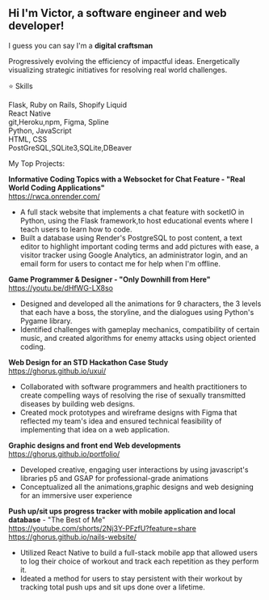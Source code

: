## Hi I'm Victor, a software engineer and web developer! 
I guess you can say I'm a **digital craftsman**

Progressively evolving the efficiency of impactful ideas. Energetically visualizing strategic initiatives for resolving real world challenges.

⭐ Skills <br>

 Flask, Ruby on Rails, Shopify Liquid   <br>
 React Native <br>
 git,Heroku,npm, Figma, Spline <br>
 Python,  JavaScript  <br>
 HTML, CSS <br> 
 PostGreSQL,SQLite3,SQLite,DBeaver <br>
 
 My Top Projects:<br>

**Informative Coding Topics with a Websocket for Chat Feature - "Real World Coding Applications"** <br>
https://rwca.onrender.com/ <br>
- A full stack website that implements a chat feature with socketIO in Python, using the Flask framework,to host educational events where I teach users to learn how to code.
- Built a database using Render's PostgreSQL to post content, a text editor to highlight important coding terms and add pictures with ease, a visitor tracker using Google Analytics, an administrator login, and an email form for users to contact me for help when I'm offline. <br>

**Game Programmer & Designer - "Only Downhill from Here"** <br>
 https://youtu.be/dHfWG-LX8so <br>
- Designed and developed all the animations for 9 characters, the 3 levels that each have a boss, the storyline, and the dialogues using Python's Pygame library.
- Identified challenges with gameplay mechanics, compatibility of certain music, and created algorithms for enemy attacks using object oriented coding. <br>
  
**Web Design for an STD Hackathon Case Study** <br>
https://ghorus.github.io/uxui/ <br>
- Collaborated with software programmers and health practitioners to create compelling ways of resolving the rise of sexually transmitted diseases by building web designs.
- Created mock prototypes and wireframe designs with Figma that reflected my team's idea and ensured technical feasibility of implementing that idea on a web application.

**Graphic designs and front end Web developments** <br>
https://ghorus.github.io/portfolio/ <br>
- Developed creative, engaging user interactions by using javascript's libraries p5 and GSAP for  professional-grade animations
- Conceptualized all the animations,graphic designs and web designing for an immersive user experience

**Push up/sit ups progress tracker with mobile application and local database** - "The Best of Me"<br>
https://youtube.com/shorts/2Nj3Y-PFzfU?feature=share <br>
https://ghorus.github.io/nails-website/ <br>
- Utilized React Native to build a full-stack mobile app that allowed users to log their choice of workout and track each repetition as they perform it.
- Ideated a method for users to stay persistent with their workout by tracking total push ups and sit ups done over a lifetime.

[logo]: https://github.com/ghorus/ghorus/blob/main/milestone.png "Logo Title Text 2"


<!--
**ghorus/ghorus** is a ✨ _special_ ✨ repository because its `README.md` (this file) appears on your GitHub profile.

Here are some ideas to get you started:

- 🔭 I’m currently working on ...
- 🌱 I’m currently learning ...
- 👯 I’m looking to collaborate on ...

- ⚡ Fun fact: ...
-->
